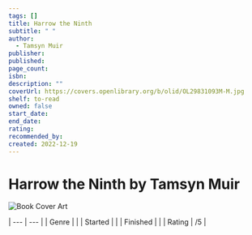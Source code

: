 ```yaml
---
tags: []
title: Harrow the Ninth
subtitle: " "
author:
  - Tamsyn Muir
publisher: 
published: 
page_count: 
isbn: 
description: ""
coverUrl: https://covers.openlibrary.org/b/olid/OL29831093M-M.jpg
shelf: to-read
owned: false
start_date: 
end_date: 
rating: 
recommended_by: 
created: 2022-12-19
---
```


# Harrow the Ninth by Tamsyn Muir

![Book Cover Art](https://covers.openlibrary.org/b/olid/OL29831093M-M.jpg)


| --- | --- |
| Genre |  |
| Started |  |
| Finished |  |
| Rating | /5 |


